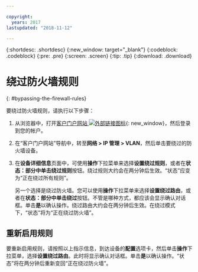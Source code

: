 ```yaml
---

copyright:
  years: 2017
lastupdated: "2018-11-12"

---
```


{:shortdesc: .shortdesc}
{:new_window: target="_blank"}
{:codeblock: .codeblock}
{:pre: .pre}
{:screen: .screen}
{:tip: .tip}
{:download: .download}

# 绕过防火墙规则
{: #bypassing-the-firewall-rules}

要绕过防火墙规则，请执行以下步骤：

1. 从浏览器中，打开[客户门户网站 ![外部链接图标](../../icons/launch-glyph.svg "外部链接图标")](https://control.softlayer.com/){: new_window}，然后登录到您的帐户。
2. 在“客户门户网站”导航中，转至**网络 > IP 管理 > VLAN**，然后单击要绕过的防火墙设备。
3. 在**设备详细信息**页面中，可使用**操作**下拉菜单来选择**设置绕过规则**，或者在**状态：**部分中单击**绕过规则**按钮。绕过规则大约会在两分钟后生效。“状态”应变为“正在绕过所有规则”。

	另一个选择是绕过防火墙。您可以使用**操作**下拉菜单来选择**设置绕过路由**，或者在**状态：**部分中单击**绕过**按钮。不管是哪种方式，都应该会显示确认对话框。单击**是**以确认操作。绕过路由大约会在两分钟后生效。在绕过模式下，“状态”将为“正在绕过防火墙”。

## 重新启用规则

要重新启用规则，请按照以上指示信息，到达设备的**配置**选项卡，然后单击**操作**下拉菜单，选择**设置绕过路由**。此时将显示确认对话框。单击**是**以确认操作。“状态”将在两分钟后重新变回“正在绕过防火墙”。
